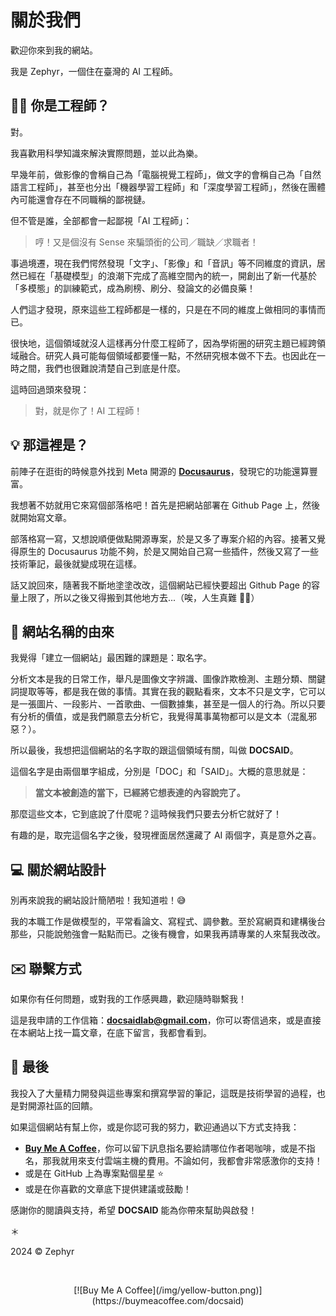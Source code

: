# 關於我們

歡迎你來到我的網站。

我是 Zephyr，一個住在臺灣的 AI 工程師。

## 👨‍💻 你是工程師？

對。

我喜歡用科學知識來解決實際問題，並以此為樂。

早幾年前，做影像的會稱自己為「電腦視覺工程師」，做文字的會稱自己為「自然語言工程師」，甚至也分出「機器學習工程師」和「深度學習工程師」，然後在團體內可能還會存在不同職稱的鄙視鏈。

但不管是誰，全部都會一起鄙視「AI 工程師」：

> 哼！又是個沒有 Sense 來騙頭銜的公司／職缺／求職者！

事過境遷，現在我們愕然發現「文字」、「影像」和「音訊」等不同維度的資訊，居然已經在「基礎模型」的浪潮下完成了高維空間內的統一，開創出了新一代基於「多模態」的訓練範式，成為刷榜、刷分、發論文的必備良藥！

人們這才發現，原來這些工程師都是一樣的，只是在不同的維度上做相同的事情而已。

很快地，這個領域就沒人這樣再分什麼工程師了，因為學術圈的研究主題已經跨領域融合。研究人員可能每個領域都要懂一點，不然研究根本做不下去。也因此在一時之間，我們也很難說清楚自己到底是什麼。

這時回過頭來發現：

> 對，就是你了！AI 工程師！

## 💡 那這裡是？

前陣子在逛街的時候意外找到 Meta 開源的 [**Docusaurus**](https://docusaurus.io/)，發現它的功能還算豐富。

我想著不妨就用它來寫個部落格吧！首先是把網站部署在 Github Page 上，然後就開始寫文章。

部落格寫一寫，又想說順便做點開源專案，於是又多了專案介紹的內容。接著又覺得原生的 Docusaurus 功能不夠，於是又開始自己寫一些插件，然後又寫了一些技術筆記，最後就變成現在這樣。

話又說回來，隨著我不斷地塗塗改改，這個網站已經快要超出 Github Page 的容量上限了，所以之後又得搬到其他地方去...（唉，人生真難 😮‍💨）

## 🚀 網站名稱的由來

我覺得「建立一個網站」最困難的課題是：取名字。

分析文本是我的日常工作，舉凡是圖像文字辨識、圖像詐欺檢測、主題分類、關鍵詞提取等等，都是我在做的事情。其實在我的觀點看來，文本不只是文字，它可以是一張圖片、一段影片、一首歌曲、一個數據集，甚至是一個人的行為。所以只要有分析的價值，或是我們願意去分析它，我覺得萬事萬物都可以是文本（混亂邪惡？）。

所以最後，我想把這個網站的名字取的跟這個領域有關，叫做 **DOCSAID**。

這個名字是由兩個單字組成，分別是「DOC」和「SAID」。大概的意思就是：

> **當文本被創造的當下，已經將它想表達的內容說完了。**

那麼這些文本，它到底說了什麼呢？這時候我們只要去分析它就好了！

有趣的是，取完這個名字之後，發現裡面居然還藏了 AI 兩個字，真是意外之喜。

## 💻 關於網站設計

別再來說我的網站設計簡陋啦！我知道啦！😅

我的本職工作是做模型的，平常看論文、寫程式、調參數。至於寫網頁和建構後台那些，只能說勉強會一點點而已。之後有機會，如果我再請專業的人來幫我改改。

## ✉️ 聯繫方式

如果你有任何問題，或對我的工作感興趣，歡迎隨時聯繫我！

這是我申請的工作信箱：**docsaidlab@gmail.com**，你可以寄信過來，或是直接在本網站上找一篇文章，在底下留言，我都會看到。

## 🍹 最後

我投入了大量精力開發與這些專案和撰寫學習的筆記，這既是技術學習的過程，也是對開源社區的回饋。

如果這個網站有幫上你，或是你認可我的努力，歡迎通過以下方式支持我：

- [**Buy Me A Coffee**](https://buymeacoffee.com/docsaid)，你可以留下訊息指名要給請哪位作者喝咖啡，或是不指名，那我就用來支付雲端主機的費用。不論如何，我都會非常感激你的支持！
- 或是在 GitHub 上為專案點個星星 ⭐️
- 或是在你喜歡的文章底下提供建議或鼓勵！

感謝你的閱讀與支持，希望 **DOCSAID** 能為你帶來幫助與啟發！

＊

2024 © Zephyr

<div align="center">
<br />
<figure style={{ width: "50%"}}>
[![Buy Me A Coffee](/img/yellow-button.png)](https://buymeacoffee.com/docsaid)
</figure>
<br />
</div>
